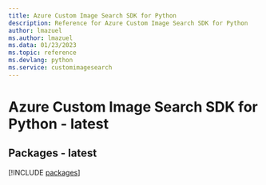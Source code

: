 ```yaml
---
title: Azure Custom Image Search SDK for Python
description: Reference for Azure Custom Image Search SDK for Python
author: lmazuel
ms.author: lmazuel
ms.data: 01/23/2023
ms.topic: reference
ms.devlang: python
ms.service: customimagesearch
---
```

# Azure Custom Image Search SDK for Python - latest
## Packages - latest
[!INCLUDE [packages](custom-image-search-index.md)]